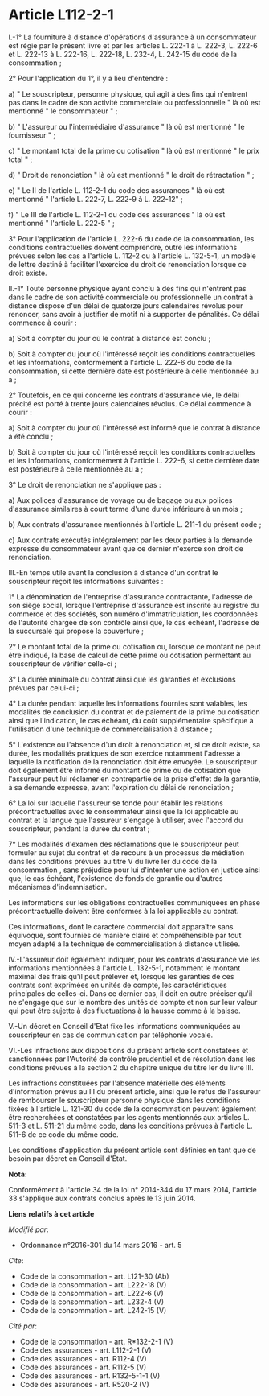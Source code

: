 # Article L112-2-1

I.-1° La fourniture à distance d'opérations d'assurance à un consommateur est régie par le présent livre et par les articles
L. 222-1 à L. 222-3, L. 222-6 et L. 222-13 à L. 222-16, L. 222-18, L. 232-4, L. 242-15 du code de la consommation ;

2° Pour l'application du 1°, il y a lieu d'entendre :

a) " Le souscripteur, personne physique, qui agit à des fins qui n'entrent pas dans le cadre de son activité commerciale ou
professionnelle " là où est mentionné " le consommateur " ;

b) " L'assureur ou l'intermédiaire d'assurance " là où est mentionné " le fournisseur " ;

c) " Le montant total de la prime ou cotisation " là où est mentionné " le prix total " ;

d) " Droit de renonciation " là où est mentionné " le droit de rétractation " ;

e) " Le II de l'article L. 112-2-1 du code des assurances " là où est mentionné " l'article L. 222-7, L. 222-9 à L. 222-12" ;

f) " Le III de l'article L. 112-2-1 du code des assurances " là où est mentionné " l'article L. 222-5 " ;

3° Pour l'application de l'article L. 222-6 du code de la consommation, les conditions contractuelles doivent comprendre,
outre les informations prévues selon les cas à l'article L. 112-2 ou à l'article L. 132-5-1, un modèle de lettre destiné à
faciliter l'exercice du droit de renonciation lorsque ce droit existe.

II.-1° Toute personne physique ayant conclu à des fins qui n'entrent pas dans le cadre de son activité commerciale ou
professionnelle un contrat à distance dispose d'un délai de quatorze jours calendaires révolus pour renoncer, sans avoir à
justifier de motif ni à supporter de pénalités. Ce délai commence à courir :

a) Soit à compter du jour où le contrat à distance est conclu ;

b) Soit à compter du jour où l'intéressé reçoit les conditions contractuelles et les informations, conformément à l'article
L. 222-6 du code de la consommation, si cette dernière date est postérieure à celle mentionnée au a ;

2° Toutefois, en ce qui concerne les contrats d'assurance vie, le délai précité est porté à trente jours calendaires révolus.
Ce délai commence à courir :

a) Soit à compter du jour où l'intéressé est informé que le contrat à distance a été conclu ;

b) Soit à compter du jour où l'intéressé reçoit les conditions contractuelles et les informations, conformément à l'article
L. 222-6, si cette dernière date est postérieure à celle mentionnée au a ;

3° Le droit de renonciation ne s'applique pas :

a) Aux polices d'assurance de voyage ou de bagage ou aux polices d'assurance similaires à court terme d'une durée inférieure
à un mois ;

b) Aux contrats d'assurance mentionnés à l'article L. 211-1 du présent code ;

c) Aux contrats exécutés intégralement par les deux parties à la demande expresse du consommateur avant que ce dernier
n'exerce son droit de renonciation.

III.-En temps utile avant la conclusion à distance d'un contrat le souscripteur reçoit les informations suivantes :

1° La dénomination de l'entreprise d'assurance contractante, l'adresse de son siège social, lorsque l'entreprise d'assurance
est inscrite au registre du commerce et des sociétés, son numéro d'immatriculation, les coordonnées de l'autorité chargée de
son contrôle ainsi que, le cas échéant, l'adresse de la succursale qui propose la couverture ;

2° Le montant total de la prime ou cotisation ou, lorsque ce montant ne peut être indiqué, la base de calcul de cette prime
ou cotisation permettant au souscripteur de vérifier celle-ci ;

3° La durée minimale du contrat ainsi que les garanties et exclusions prévues par celui-ci ;

4° La durée pendant laquelle les informations fournies sont valables, les modalités de conclusion du contrat et de paiement
de la prime ou cotisation ainsi que l'indication, le cas échéant, du coût supplémentaire spécifique à l'utilisation d'une
technique de commercialisation à distance ;

5° L'existence ou l'absence d'un droit à renonciation et, si ce droit existe, sa durée, les modalités pratiques de son
exercice notamment l'adresse à laquelle la notification de la renonciation doit être envoyée. Le souscripteur doit également
être informé du montant de prime ou de cotisation que l'assureur peut lui réclamer en contrepartie de la prise d'effet de la
garantie, à sa demande expresse, avant l'expiration du délai de renonciation ;

6° La loi sur laquelle l'assureur se fonde pour établir les relations précontractuelles avec le consommateur ainsi que la loi
applicable au contrat et la langue que l'assureur s'engage à utiliser, avec l'accord du souscripteur, pendant la durée du
contrat ;

7° Les modalités d'examen des réclamations que le souscripteur peut formuler au sujet du contrat et de recours à un processus
de médiation dans les conditions prévues au titre V du livre Ier du code de la consommation , sans préjudice pour lui
d'intenter une action en justice ainsi que, le cas échéant, l'existence de fonds de garantie ou d'autres mécanismes
d'indemnisation.

Les informations sur les obligations contractuelles communiquées en phase précontractuelle doivent être conformes à la loi
applicable au contrat.

Ces informations, dont le caractère commercial doit apparaître sans équivoque, sont fournies de manière claire et
compréhensible par tout moyen adapté à la technique de commercialisation à distance utilisée.

IV.-L'assureur doit également indiquer, pour les contrats d'assurance vie les informations mentionnées à l'article L.
132-5-1, notamment le montant maximal des frais qu'il peut prélever et, lorsque les garanties de ces contrats sont exprimées
en unités de compte, les caractéristiques principales de celles-ci. Dans ce dernier cas, il doit en outre préciser qu'il ne
s'engage que sur le nombre des unités de compte et non sur leur valeur qui peut être sujette à des fluctuations à la hausse
comme à la baisse.

V.-Un décret en Conseil d'Etat fixe les informations communiquées au souscripteur en cas de communication par téléphonie
vocale.

VI.-Les infractions aux dispositions du présent article sont constatées et sanctionnées par l'Autorité de contrôle prudentiel
et de résolution dans les conditions prévues à la section 2 du chapitre unique du titre Ier du livre III.

Les infractions constituées par l'absence matérielle des éléments d'information prévus au III du présent article, ainsi que
le refus de l'assureur de rembourser le souscripteur personne physique dans les conditions fixées à l'article L. 121-30 du
code de la consommation peuvent également être recherchées et constatées par les agents mentionnés aux articles L. 511-3 et
L. 511-21 du même code, dans les conditions prévues à l'article L. 511-6 de ce code du même code.

Les conditions d'application du présent article sont définies en tant que de besoin par décret en Conseil d'Etat.

**Nota:**

Conformément à l'article 34 de la loi n° 2014-344 du 17 mars 2014, l'article 33 s'applique aux contrats conclus après le 13
juin 2014.

**Liens relatifs à cet article**

_Modifié par_:

  - Ordonnance n°2016-301 du 14 mars 2016 - art. 5

_Cite_:

  - Code de la consommation - art. L121-30 (Ab)
  - Code de la consommation - art. L222-18 (V)
  - Code de la consommation - art. L222-6 (V)
  - Code de la consommation - art. L232-4 (V)
  - Code de la consommation - art. L242-15 (V)

_Cité par_:

  - Code de la consommation - art. R*132-2-1 (V)
  - Code des assurances - art. L112-2-1 (V)
  - Code des assurances - art. R112-4 (V)
  - Code des assurances - art. R112-5 (V)
  - Code des assurances - art. R132-5-1-1 (V)
  - Code des assurances - art. R520-2 (V)
